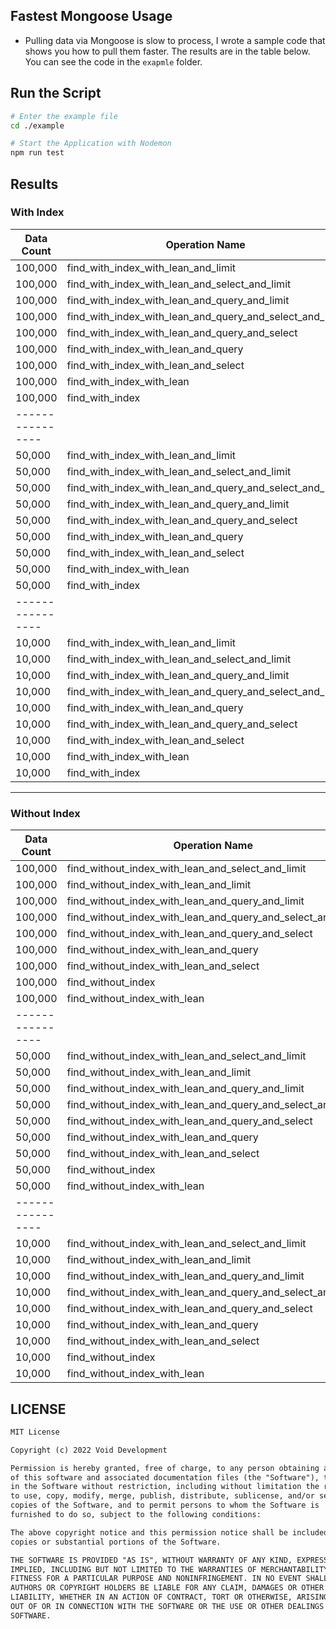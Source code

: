 ## Fastest Mongoose Usage
- Pulling data via Mongoose is slow to process, I wrote a sample code that shows you how to pull them faster. The results are in the table below. You can see the code in the `exapmle` folder.

## Run the Script
```bash
# Enter the example file
cd ./example

# Start the Application with Nodemon
npm run test
```


## Results

### With Index
| Data Count  | Operation Name | Response Time |
| ------------- | ------------- | ------------- |
| 100,000  | find_with_index_with_lean_and_limit | 44.626ms |
| 100,000  | find_with_index_with_lean_and_select_and_limit | 45.575ms |
| 100,000  | find_with_index_with_lean_and_query_and_limit | 85.57ms |
| 100,000  | find_with_index_with_lean_and_query_and_select_and_limit  | 86.286ms |
| 100,000  | find_with_index_with_lean_and_query_and_select | 20.301s |
| 100,000  | find_with_index_with_lean_and_query | 20.317s |
| 100,000  | find_with_index_with_lean_and_select | 30.566s |
| 100,000  | find_with_index_with_lean | 32.585s |
| 100,000  | find_with_index | 36.229s |
| ---------------- |
| 50,000  | find_with_index_with_lean_and_limit | 30.712ms |
| 50,000  | find_with_index_with_lean_and_select_and_limit | 31.636ms |
| 50,000  | find_with_index_with_lean_and_query_and_select_and_limit | 55.541ms |
| 50,000  | find_with_index_with_lean_and_query_and_limit | 75.881ms |
| 50,000  | find_with_index_with_lean_and_query_and_select | 9.971s |
| 50,000  | find_with_index_with_lean_and_query | 10.055s |
| 50,000  | find_with_index_with_lean_and_select | 15.130s |
| 50,000  | find_with_index_with_lean | 15.628s |
| 50,000  | find_with_index | 17.284s |
| ---------------- |
| 10,000  | find_with_index_with_lean_and_limit | 50.876ms |
| 10,000  | find_with_index_with_lean_and_select_and_limit | 52.203ms |
| 10,000  | find_with_index_with_lean_and_query_and_limit | 97.786ms |
| 10,000  | find_with_index_with_lean_and_query_and_select_and_limit | 526.147ms |
| 10,000  | find_with_index_with_lean_and_query | 2.357s |
| 10,000  | find_with_index_with_lean_and_query_and_select | 2.679s |
| 10,000  | find_with_index_with_lean_and_select | 3.635s |
| 10,000  | find_with_index_with_lean | 3.748s |
| 10,000  | find_with_index | 4.163s |

---

### Without Index
| Data Count  | Operation Name | Response Time |
| ------------- | ------------- | ------------- |
| 100,000  | find_without_index_with_lean_and_select_and_limit | 10.075s |
| 100,000  | find_without_index_with_lean_and_limit | 10.112s |
| 100,000  | find_without_index_with_lean_and_query_and_limit | 10.137s |
| 100,000  | find_without_index_with_lean_and_query_and_select_and_limit | 10.144s |
| 100,000  | find_without_index_with_lean_and_query_and_select | 39.438s |
| 100,000  | find_without_index_with_lean_and_query | 39.773s |
| 100,000  | find_without_index_with_lean_and_select | 49.898s |
| 100,000  | find_without_index | 56.299s |
| 100,000  | find_without_index_with_lean | 52.842s |
| ---------------- |
| 50,000  | find_without_index_with_lean_and_select_and_limit | 4.979s |
| 50,000  | find_without_index_with_lean_and_limit | 5.032s |
| 50,000  | find_without_index_with_lean_and_query_and_limit | 5.052s |
| 50,000  | find_without_index_with_lean_and_query_and_select_and_limit | 5.061s |
| 50,000  | find_without_index_with_lean_and_query_and_select | 19.986s |
| 50,000  | find_without_index_with_lean_and_query | 20.068s |
| 50,000  | find_without_index_with_lean_and_select | 24.402s |
| 50,000  | find_without_index | 27.233s |
| 50,000  | find_without_index_with_lean | 27.324s |
| ---------------- |
| 10,000  | find_without_index_with_lean_and_select_and_limit | 94.901ms |
| 10,000  | find_without_index_with_lean_and_limit | 130.425ms |
| 10,000  | find_without_index_with_lean_and_query_and_limit | 208.939ms |
| 10,000  | find_without_index_with_lean_and_query_and_select_and_limit | 600.801ms |
| 10,000  | find_without_index_with_lean_and_query_and_select | 2.133s |
| 10,000  | find_without_index_with_lean_and_query | 2.273s |
| 10,000  | find_without_index_with_lean_and_select | 2.989s |
| 10,000  | find_without_index | 3.655s |
| 10,000  | find_without_index_with_lean | 3.949s |



## LICENSE
```txt
MIT License

Copyright (c) 2022 Void Development

Permission is hereby granted, free of charge, to any person obtaining a copy
of this software and associated documentation files (the "Software"), to deal
in the Software without restriction, including without limitation the rights
to use, copy, modify, merge, publish, distribute, sublicense, and/or sell
copies of the Software, and to permit persons to whom the Software is
furnished to do so, subject to the following conditions:

The above copyright notice and this permission notice shall be included in all
copies or substantial portions of the Software.

THE SOFTWARE IS PROVIDED "AS IS", WITHOUT WARRANTY OF ANY KIND, EXPRESS OR
IMPLIED, INCLUDING BUT NOT LIMITED TO THE WARRANTIES OF MERCHANTABILITY,
FITNESS FOR A PARTICULAR PURPOSE AND NONINFRINGEMENT. IN NO EVENT SHALL THE
AUTHORS OR COPYRIGHT HOLDERS BE LIABLE FOR ANY CLAIM, DAMAGES OR OTHER
LIABILITY, WHETHER IN AN ACTION OF CONTRACT, TORT OR OTHERWISE, ARISING FROM,
OUT OF OR IN CONNECTION WITH THE SOFTWARE OR THE USE OR OTHER DEALINGS IN THE
SOFTWARE.
```

